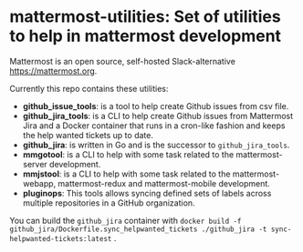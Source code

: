 # mattermost-utilities: Set of utilities to help in mattermost development

Mattermost is an open source, self-hosted Slack-alternative https://mattermost.org.

Currently this repo contains these utilities:

* **github_issue_tools**: is a tool to help create Github issues from csv file.
* **github_jira_tools**: is a CLI to help create Github issues from Mattermost Jira and a Docker container that runs in a cron-like fashion and keeps the help wanted tickets up to date.
* **github_jira**: is written in Go and is the successor to `github_jira_tools`.
* **mmgotool**: is a CLI to help with some task related to the mattermost-server development.
* **mmjstool**: is a CLI to help with some task related to the mattermost-webapp, mattermost-redux and mattermost-mobile development.
* **pluginops**: This tools allows syncing defined sets of labels across multiple repositories in a GitHub organization.

You can build the `github_jira` container with `docker build -f github_jira/Dockerfile.sync_helpwanted_tickets ./github_jira -t sync-helpwanted-tickets:latest` .
